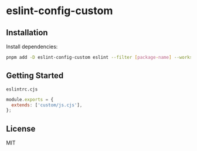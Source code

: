 # eslint-config-custom

## Installation

Install dependencies:

```bash
pnpm add -D eslint-config-custom eslint --filter [package-name] --workspace
```

## Getting Started

`eslintrc.cjs`

```js
module.exports = {
  extends: ['custom/js.cjs'],
};
```

## License

MIT

